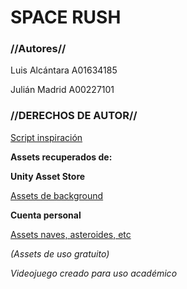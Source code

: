 # SPACE RUSH #

### //Autores// ###

Luis Alcántara A01634185 

Julián Madrid A00227101

### //DERECHOS DE AUTOR// ###

[Script inspiración](https://www.youtube.com/c/juande)

**Assets recuperados de:**

**Unity Asset Store** 

[Assets de background](https://assetstore.unity.com/packages/2d/textures-materials/dynamic-space-background-lite-104606)

**Cuenta personal** 

[Assets naves, asteroides, etc](https://www.youtube.com/redirect?event=video_description&redir_token=QUFFLUhqbGoyZmY3aXZoTTRSc1dfN2VUVHNTaG0zUm1nUXxBQ3Jtc0ttT0pFcXQ1ZzRrYjY0WWdIczhwcXFQMjktTVpiR1Z3eEpxN05Yc2ZzRUgtZlJfc1o2ejVSS09uaVJ6TWdwWXhreVE0R1VEOU5TcDJhYnhhR2hQUGdLakkxYWd2YldOVFVNR2hNZDFRczFGRXRPOUZpQQ&q=https%3A%2F%2Fwww.dropbox.com%2Fs%2Fwqi0ooxjgt9xbwz%2FSpace%2520Shooter.unitypackage%3Fdl%3D1)

*(Assets de uso gratuito)*

*Videojuego creado para uso académico*
